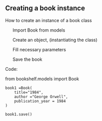 ## Creating a book instance
<p>How to create an instance of a book class</p>

<ul>
    <p>Import Book from models</p>
    <p>Create an object, (instantiating the class)</p>
    <p>Fill necessary parameters</p>
    <p>Save the book</p>
</ul>

<p>Code:</p>
<div>
    from bookshelf.models import Book

    book1 =Book(
        title="1984",
        author ="George Orwell",
        publication_year = 1984
    )

    book1.save()
</div>